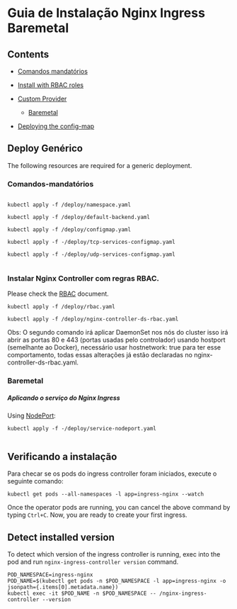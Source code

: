 # Guia de Instalação Nginx Ingress Baremetal

## Contents

- [Comandos mandatórios](#Comandos-mandatórios)
- [Install with RBAC roles](#install-with-rbac-roles)
- [Custom Provider](#custom-provider)
  - [Baremetal](#baremetal)

- [Deploying the config-map](#deploying-the-config-map)

## Deploy Genérico 

The following resources are required for a generic deployment.

### Comandos-mandatórios

```console

kubectl apply -f /deploy/namespace.yaml 
    
kubectl apply -f /deploy/default-backend.yaml 
    
kubectl apply -f /deploy/configmap.yaml     

kubectl apply -f -/deploy/tcp-services-configmap.yaml 
   
kubectl apply -f -/deploy/udp-services-configmap.yaml 
    
```

### Instalar Nginx Controller com regras RBAC.

Please check the [RBAC](rbac.md) document.

```console
kubectl apply -f /deploy/rbac.yaml 

kubectl apply -f /deploy/nginx-controller-ds-rbac.yaml 
```
Obs: O segundo comando irá aplicar DaemonSet nos nós do cluster
isso irá abrir as portas 80 e 443 (portas usadas pelo controlador) usando hostport (semelhante ao Docker), necessário usar hostnetwork: true para ter esse comportamento, todas essas alterações já estão declaradas no nginx-controller-ds-rbac.yaml.

### Baremetal

##### Aplicando o serviço do Nginx Ingress

Using [NodePort](https://kubernetes.io/docs/concepts/services-networking/service/#type-nodeport):

```console
kubectl apply -f -/deploy/service-nodeport.yaml 
    
```

## Verificando a instalação

Para checar se os pods do ingress controller foram iniciados, execute o seguinte comando:

```console
kubectl get pods --all-namespaces -l app=ingress-nginx --watch
```

Once the operator pods are running, you can cancel the above command by typing `Ctrl+C`.
Now, you are ready to create your first ingress.

## Detect installed version

To detect which version of the ingress controller is running, exec into the pod and run `nginx-ingress-controller version` command.

```console
POD_NAMESPACE=ingress-nginx
POD_NAME=$(kubectl get pods -n $POD_NAMESPACE -l app=ingress-nginx -o jsonpath={.items[0].metadata.name})
kubectl exec -it $POD_NAME -n $POD_NAMESPACE -- /nginx-ingress-controller --version
```